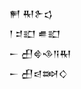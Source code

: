 <div class='block'>
<div class='line'>𒂍 𒊑𒉿𒌓</div>
<div class='line'>𒁹 𒄑𒊬 𒌑𒊬</div>
<div class='line'>𒀸 𒌷𒄵𒈾𒀀𒊑</div>
<div class='line'>𒀸 𒌷𒁀𒇷𒄭</div>
</div>